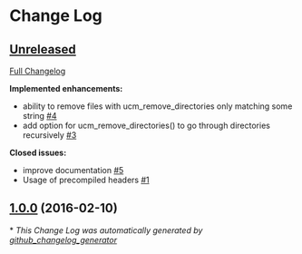 # Change Log

## [Unreleased](https://github.com/onqtam/ucm/tree/HEAD)

[Full Changelog](https://github.com/onqtam/ucm/compare/1.0.0...HEAD)

**Implemented enhancements:**

- ability to remove files with ucm\_remove\_directories only matching some string [\#4](https://github.com/onqtam/ucm/issues/4)
- add option for ucm\_remove\_directories\(\) to go through directories recursively [\#3](https://github.com/onqtam/ucm/issues/3)

**Closed issues:**

- improve documentation [\#5](https://github.com/onqtam/ucm/issues/5)
- Usage of precompiled headers [\#1](https://github.com/onqtam/ucm/issues/1)

## [1.0.0](https://github.com/onqtam/ucm/tree/1.0.0) (2016-02-10)


\* *This Change Log was automatically generated by [github_changelog_generator](https://github.com/skywinder/Github-Changelog-Generator)*